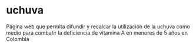 # uchuva
Página web que permita difundir y recalcar la utilización de la uchuva como medio para combatir la deficiencia de vitamina A en menores de 5 años en Colombia
